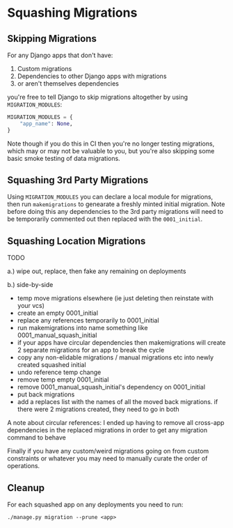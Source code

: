  Squashing Migrations
====================

Skipping Migrations
-------------------

For any Django apps that don't have:
 1. Custom migrations
 2. Dependencies to other Django apps with migrations
 3. or aren't themselves dependencies

you're free to tell Django to skip migrations altogether by using `MIGRATION_MODULES`:

```python
MIGRATION_MODULES = {
    "app_name": None,
}
```

Note though if you do this in CI then you're no longer testing migrations, which may or may not be valuable to you,
but you're also skipping some basic smoke testing of data migrations.

Squashing 3rd Party Migrations
------------------------------

Using `MIGRATION_MODULES` you can declare a local module for migrations, then run `makemigrations` to genearate a freshly minted initial migration.
Note before doing this any dependencies to the 3rd party migrations will need to be temporarily commented out then replaced with the `0001_initial`.


Squashing Location Migrations
-----------------------------
TODO


a.) wipe out, replace, then fake any remaining on deployments

b.) side-by-side
 - temp move migrations elsewhere (ie just deleting then reinstate with your vcs)
 - create an empty 0001_initial
 - replace any references temporarily to 0001_initial
 - run makemigrations into name something like 0001_manual_squash_initial
 - if your apps have circular dependencies then makemigrations will create 2 separate migrations for an app to break the cycle
 - copy any non-elidable migrations / manual migrations etc into newly created squashed initial
 - undo reference temp change
 - remove temp empty 0001_initial
 - remove 0001_manual_squash_initial's dependency on 0001_initial
 - put back migrations
 - add a replaces list with the names of all the moved back migrations. if there were 2 migrations created, they need to go in both

A note about circular references: I ended up having to remove all cross-app dependencies in the replaced migrations in order to get any migration command to behave

Finally if you have any custom/weird migrations going on from custom constraints or whatever you may need to manually curate the order of operations.


Cleanup
-------

For each squashed app on any deployments you need to run:
```
./manage.py migration --prune <app>
```
